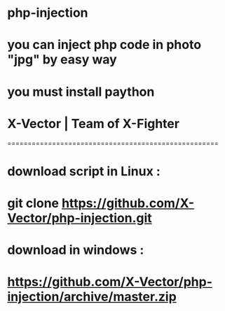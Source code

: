 # php-injection
# you can inject php code in photo "jpg" by easy way
# you must install paython 
# X-Vector | Team of X-Fighter
====================================================
# download script in Linux : 
# git clone https://github.com/X-Vector/php-injection.git
# download in windows : 
# https://github.com/X-Vector/php-injection/archive/master.zip
